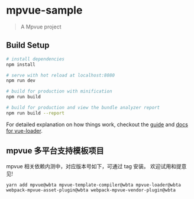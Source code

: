 # mpvue-sample

> A Mpvue project

## Build Setup

``` bash
# install dependencies
npm install

# serve with hot reload at localhost:8080
npm run dev

# build for production with minification
npm run build

# build for production and view the bundle analyzer report
npm run build --report
```

For detailed explanation on how things work, checkout the [guide](http://vuejs-templates.github.io/webpack/) and [docs for vue-loader](http://vuejs.github.io/vue-loader).


## mpvue 多平台支持模板项目

mpvue 相关依赖内测中，对应版本号如下，可通过 tag 安装。
欢迎试用和提意见!

```
yarn add mpvue@wbta mpvue-template-compiler@wbta mpvue-loader@wbta webpack-mpvue-asset-plugin@wbta webpack-mpvue-vendor-plugin@wbta
```